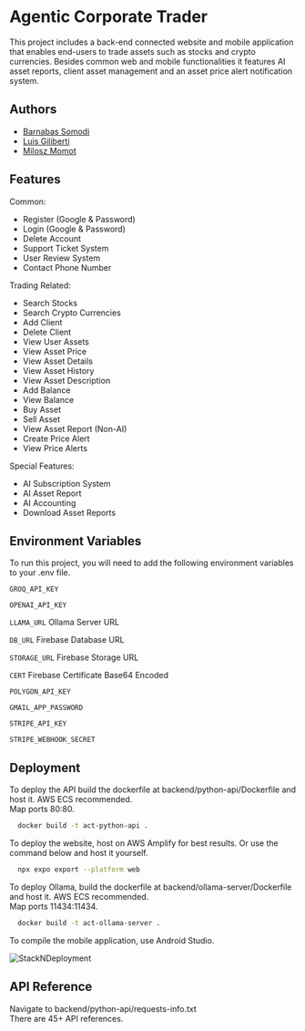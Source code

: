 
# Agentic Corporate Trader
This project includes a back-end connected website and mobile application that enables end-users to trade assets such as stocks and crypto currencies. Besides common web and mobile functionalities it features AI asset reports, client asset management and an asset price alert notification system.





## Authors

- [Barnabas Somodi](https://www.github.com/Barnabas35)
- [Luis Giliberti](https://github.com/Luisgiliberti)
- [Milosz Momot](https://github.com/Mentosiak)



## Features

Common:
- Register (Google & Password)
- Login (Google & Password)
- Delete Account
- Support Ticket System
- User Review System
- Contact Phone Number

Trading Related:
- Search Stocks
- Search Crypto Currencies
- Add Client
- Delete Client
- View User Assets
- View Asset Price
- View Asset Details
- View Asset History
- View Asset Description
- Add Balance
- View Balance
- Buy Asset
- Sell Asset
- View Asset Report (Non-AI)
- Create Price Alert
- View Price Alerts

Special Features:
- AI Subscription System
- AI Asset Report
- AI Accounting
- Download Asset Reports


## Environment Variables

To run this project, you will need to add the following environment variables to your .env file.

`GROQ_API_KEY`

`OPENAI_API_KEY`

`LLAMA_URL` Ollama Server URL

`DB_URL` Firebase Database URL

`STORAGE_URL` Firebase Storage URL

`CERT` Firebase Certificate Base64 Encoded

`POLYGON_API_KEY`

`GMAIL_APP_PASSWORD`

`STRIPE_API_KEY`

`STRIPE_WEBHOOK_SECRET`


## Deployment

To deploy the API build the dockerfile at backend/python-api/Dockerfile and host it. AWS ECS recommended.  
Map ports 80:80.
```bash
  docker build -t act-python-api .
```

To deploy the website, host on AWS Amplify for best results. Or use the command below and host it yourself.
```bash
  npx expo export --platform web
```

To deploy Ollama, build the dockerfile at backend/ollama-server/Dockerfile and host it. AWS ECS recommended.  
Map ports 11434:11434.
```bash
  docker build -t act-ollama-server .
```

To compile the mobile application, use Android Studio.

![StackNDeployment](https://github.com/Barnabas35/AgenticCorporateTrader/tree/main/github/FrameWorkNDeployment.png)


## API Reference

Navigate to backend/python-api/requests-info.txt  
There are 45+ API references.
